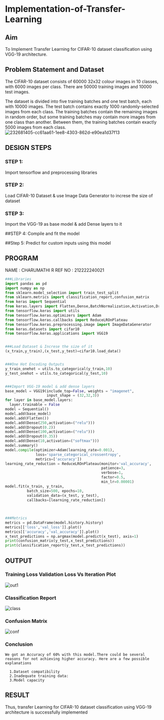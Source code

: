 # Implementation-of-Transfer-Learning
## Aim
To Implement Transfer Learning for CIFAR-10 dataset classification using VGG-19 architecture.
## Problem Statement and Dataset
The CIFAR-10 dataset consists of 60000 32x32 colour images in 10 classes, with 6000 images per class. There are 50000 training images and 10000 test images.

The dataset is divided into five training batches and one test batch, each with 10000 images. The test batch contains exactly 1000 randomly-selected images from each class. The training batches contain the remaining images in random order, but some training batches may contain more images from one class than another. Between them, the training batches contain exactly 5000 images from each class.
![232681405-cc61aa61-1ee8-4303-862d-e90ea1d37f13](https://github.com/charumathiramesh/Implementation-of-Transfer-Learning/assets/120204455/53c107da-3916-4214-9cbd-7278320cc3a8)

## DESIGN STEPS
### STEP 1:
Import tensorflow and preprocessing libraries

### STEP 2:
Load CIFAR-10 Dataset & use Image Data Generator to increse the size of dataset

### STEP 3:

Import the VGG-19 as base model & add Dense layers to it


##STEP 4:
Compile and fit the model

##Step 5:
Predict for custom inputs using this model

## PROGRAM
NAME : CHARUMATHI R
REF NO : 212222240021
```python
###Libraries
import pandas as pd
import numpy as np
from sklearn.model_selection import train_test_split
from sklearn.metrics import classification_report,confusion_matrix
from keras import Sequential
from keras.layers import Flatten,Dense,BatchNormalization,Activation,Dropout
from tensorflow.keras import utils
from tensorflow.keras.optimizers import Adam
from tensorflow.keras.callbacks import ReduceLROnPlateau
from tensorflow.keras.preprocessing.image import ImageDataGenerator
from keras.datasets import cifar10
from tensorflow.keras.applications import VGG19


###Load Dataset & Increse the size of it
(x_train,y_train),(x_test,y_test)=cifar10.load_data()


###One Hot Encoding Outputs
y_train_onehot = utils.to_categorical(y_train,10)
y_test_onehot = utils.to_categorical(y_test,10)


###Import VGG-19 model & add dense layers
base_model = VGG19(include_top=False, weights = "imagenet",
                   input_shape = (32,32,3))
for layer in base_model.layers:
  layer.trainable = False
model = Sequential()
model.add(base_model)
model.add(Flatten())
model.add(Dense(250,activation=("relu")))
model.add(Dropout(0.2))
model.add(Dense(100,activation=("relu")))
model.add(Dropout(0.35))
model.add(Dense(10,activation=("softmax")))
model.summary()
model.compile(optimizer=Adam(learning_rate=0.001), 
              loss='sparse_categorical_crossentropy', 
              metrics=['accuracy'])
learning_rate_reduction = ReduceLROnPlateau(monitor='val_accuracy', 
                                            patience=3, 
                                            verbose=1, 
                                            factor=0.5, 
                                            min_lr=0.00001)
model.fit(x_train, y_train, 
          batch_size=500, epochs=10, 
          validation_data=(x_test, y_test), 
          callbacks=[learning_rate_reduction])
          
          
          
###Metrics
metrics = pd.DataFrame(model.history.history)
metrics[['loss','val_loss']].plot()
metrics[['accuracy','val_accuracy']].plot()
x_test_predictions = np.argmax(model.predict(x_test), axis=1)
print(confusion_matrix(y_test,x_test_predictions))
print(classification_report(y_test,x_test_predictions))
```





## OUTPUT

### Training Loss Validation Loss Vs Iteration Plot
 
![out1](https://github.com/charumathiramesh/Implementation-of-Transfer-Learning/assets/120204455/680c1465-9ec3-48fb-8e34-a9e1b8cc1f3b)


### Classification Report
![class](https://github.com/charumathiramesh/Implementation-of-Transfer-Learning/assets/120204455/7781706f-eedf-4aa8-9cb8-0c550a18b863)

### Confusion Matrix
![conf](https://github.com/charumathiramesh/Implementation-of-Transfer-Learning/assets/120204455/659694c9-b1d6-4d21-b245-9cb36d518da8)

### Conclusion
```
We got an Accuracy of 60% with this model.There could be several reasons for not achieving higher accuracy. Here are a few possible explanations

  1.Dataset compatibility
  2.Inadequate training data:
  3.Model capacity
```


## RESULT
Thus, transfer Learning for CIFAR-10 dataset classification using VGG-19 architecture is successfully implemented
